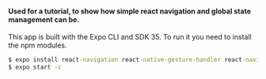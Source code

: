 #### Used for a tutorial, to show how simple react navigation and global state management can be.

This app is built with the Expo CLI and SDK 35.
To run it you need to install the npm modules.

```cmd
$ expo install react-navigation react-native-gesture-handler react-navigation-stack
$ expo start -c
```